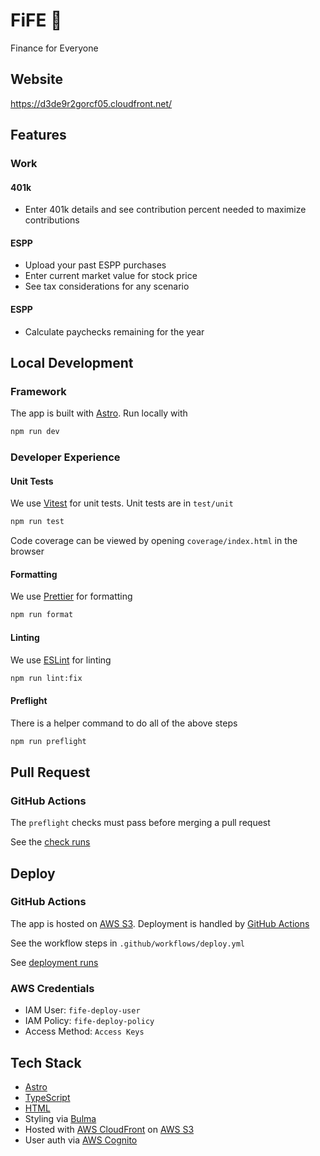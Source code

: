 # FiFE 🪈

Finance for Everyone

## Website

<https://d3de9r2gorcf05.cloudfront.net/>

## Features

### Work

#### 401k

- Enter 401k details and see contribution percent needed to maximize contributions

#### ESPP

- Upload your past ESPP purchases
- Enter current market value for stock price
- See tax considerations for any scenario

#### ESPP

- Calculate paychecks remaining for the year

## Local Development

### Framework

The app is built with [Astro](https://astro.build/). Run locally with

```bash
npm run dev
```

### Developer Experience

#### Unit Tests

We use [Vitest](https://vitest.dev/) for unit tests. Unit tests are in `test/unit`

```bash
npm run test
```

Code coverage can be viewed by opening `coverage/index.html` in the browser

#### Formatting

We use [Prettier](https://prettier.io/) for formatting

```bash
npm run format
```

#### Linting

We use [ESLint](https://eslint.org/) for linting

```bash
npm run lint:fix
```

#### Preflight

There is a helper command to do all of the above steps

```bash
npm run preflight
```

## Pull Request

### GitHub Actions

The `preflight` checks must pass before merging a pull request

See the [check runs](https://github.com/ljhurst/fife/actions/workflows/check.yml)

## Deploy

### GitHub Actions

The app is hosted on [AWS S3](https://aws.amazon.com/s3/).
Deployment is handled by [GitHub Actions](https://github.com/features/actions)

See the workflow steps in `.github/workflows/deploy.yml`

See [deployment runs](https://github.com/ljhurst/fife/actions)

### AWS Credentials

- IAM User: `fife-deploy-user`
- IAM Policy: `fife-deploy-policy`
- Access Method: `Access Keys`

## Tech Stack

- [Astro](https://astro.build/)
- [TypeScript](https://www.typescriptlang.org/)
- [HTML](https://developer.mozilla.org/en-US/docs/Glossary/HTML5)
- Styling via [Bulma](https://bulma.io/)
- Hosted with [AWS CloudFront](https://aws.amazon.com/cloudfront/) on [AWS S3](https://docs.aws.amazon.com/AmazonS3/latest/userguide/HostingWebsiteOnS3Setup.html)
- User auth via [AWS Cognito](https://aws.amazon.com/cognito/)
